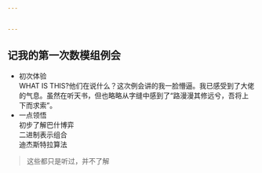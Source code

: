 ```yaml
---


---
```


<h2 id="记我的第一次数模组例会">记我的第一次数模组例会</h2>
<ul>
<li>初次体验<br>
WHAT    IS    THIS?他们在说什么？这次例会讲的我一脸懵逼。我已感受到了大佬的气息。虽然在听天书，但也略略从字缝中感到了“路漫漫其修远兮，吾将上下而求索”。</li>
<li>一点领悟<br>
初步了解巴什博弈<br>
二进制表示组合<br>
迪杰斯特拉算法</li>
</ul>
<blockquote>
<p>这些都只是听过，并不了解</p>
</blockquote>

